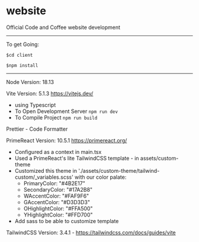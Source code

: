 # website

Official Code and Coffee website development

---

To get Going:

`$cd client`

`$npm install`

---

Node Version: 18.13

Vite Version: 5.1.3 https://vitejs.dev/

- using Typescript
- To Open Development Server
  `npm run dev`
- To Compile Project
  `npm run build`

Prettier - Code Formatter

PrimeReact Version: 10.5.1 https://primereact.org/

- Configured as a context in main.tsx
- Used a PrimeReact's lite TailwindCSS template - in assets/custom-theme
- Customized this theme in './assets/custom-theme/tailwind-custom/\_variables.scss' with our color palate:
  - PrimaryColor: "#4B2E17"
  - SecondaryColor: "#17A2B8"
  - WAccentColor: "#FAF9F6"
  - GAccentColor: "#D3D3D3"
  - OHighlightColor: "#FFA500"
  - YHighlightColor: "#FFD700"
- Add sass to be able to customize template

TailwindCSS Version: 3.4.1 - https://tailwindcss.com/docs/guides/vite

